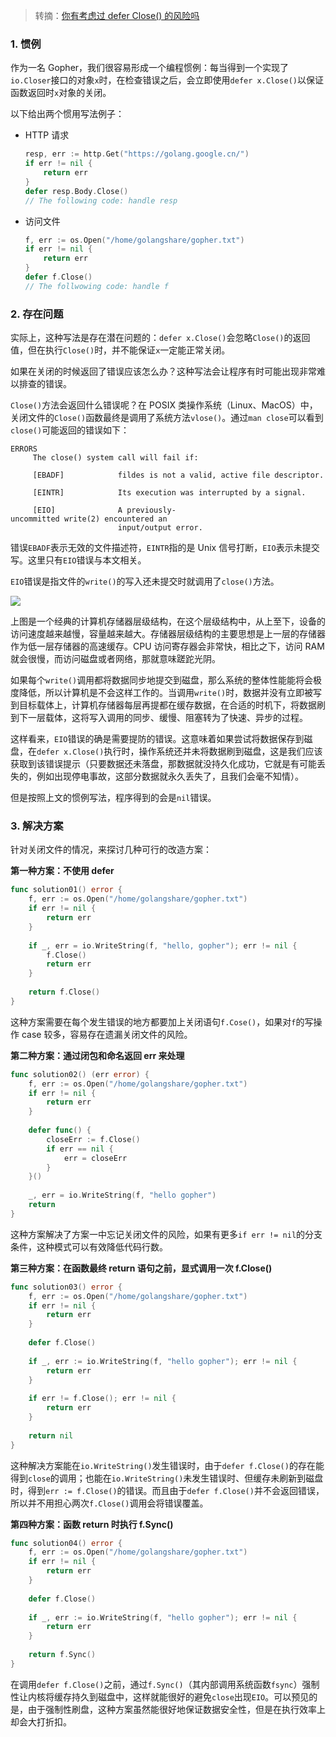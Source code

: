 > 转摘：[你有考虑过 defer Close() 的风险吗](https://mp.weixin.qq.com/s/xWgJESdeECH96JP20yfUJw)

### 1. 惯例

作为一名 Gopher，我们很容易形成一个编程惯例：每当得到一个实现了`io.Closer`接口的对象`x`时，在检查错误之后，会立即使用`defer x.Close()`以保证函数返回时`x`对象的关闭。

以下给出两个惯用写法例子：

* HTTP 请求

    ```go
    resp, err := http.Get("https://golang.google.cn/")
    if err != nil {
        return err
    }
    defer resp.Body.Close()
    // The following code: handle resp
    ```

* 访问文件

    ```go
    f, err := os.Open("/home/golangshare/gopher.txt")
    if err != nil {
        return err
    }
    defer f.Close()
    // The follwowing code: handle f
    ```

### 2. 存在问题

实际上，这种写法是存在潜在问题的：`defer x.Close()`会忽略`Close()`的返回值，但在执行`Close()`时，并不能保证`x`一定能正常关闭。

如果在关闭的时候返回了错误应该怎么办？这种写法会让程序有时可能出现非常难以排查的错误。

`Close()`方法会返回什么错误呢？在 POSIX 类操作系统（Linux、MacOS）中，关闭文件的`Close()`函数最终是调用了系统方法`vlose()`。通过`man close`可以看到`close()`可能返回的错误如下：

```
ERRORS
     The close() system call will fail if:

     [EBADF]            fildes is not a valid, active file descriptor.

     [EINTR]            Its execution was interrupted by a signal.

     [EIO]              A previously-uncommitted write(2) encountered an
                        input/output error.
```

错误`EBADF`表示无效的文件描述符，`EINTR`指的是 Unix 信号打断，`EIO`表示未提交写。这里只有`EIO`错误与本文相关。

`EIO`错误是指文件的`write()`的写入还未提交时就调用了`close()`方法。

![](http://cnd.qiniu.lin07ux.cn/markdown/1631503925568-53900ce7a79e.jpg)

上图是一个经典的计算机存储器层级结构，在这个层级结构中，从上至下，设备的访问速度越来越慢，容量越来越大。存储器层级结构的主要思想是上一层的存储器作为低一层存储器的高速缓存。CPU 访问寄存器会非常快，相比之下，访问 RAM 就会很慢，而访问磁盘或者网络，那就意味蹉跎光阴。

如果每个`write()`调用都将数据同步地提交到磁盘，那么系统的整体性能能将会极度降低，所以计算机是不会这样工作的。当调用`write()`时，数据并没有立即被写到目标载体上，计算机存储器每层再提都在缓存数据，在合适的时机下，将数据刷到下一层载体，这将写入调用的同步、缓慢、阻塞转为了快速、异步的过程。

这样看来，`EIO`错误的确是需要提防的错误。这意味着如果尝试将数据保存到磁盘，在`defer x.Close()`执行时，操作系统还并未将数据刷到磁盘，这是我们应该获取到该错误提示（只要数据还未落盘，那数据就没持久化成功，它就是有可能丢失的，例如出现停电事故，这部分数据就永久丢失了，且我们会毫不知情）。

但是按照上文的惯例写法，程序得到的会是`nil`错误。

### 3. 解决方案

针对关闭文件的情况，来探讨几种可行的改造方案：

**第一种方案：不使用 defer**

```go
func solution01() error {
    f, err := os.Open("/home/golangshare/gopher.txt")
    if err != nil {
        return err
    }
    
    if _, err = io.WriteString(f, "hello, gopher"); err != nil {
        f.Close()
        return err
    }
    
    return f.Close()
}
```

这种方案需要在每个发生错误的地方都要加上关闭语句`f.Cose()`，如果对`f`的写操作 case 较多，容易存在遗漏关闭文件的风险。

**第二种方案：通过闭包和命名返回 err 来处理**

```go
func solution02() (err error) {
    f, err := os.Open("/home/golangshare/gopher.txt")
    if err != nil {
        return err
    }
    
    defer func() {
        closeErr := f.Close()
        if err == nil {
            err = closeErr
        }
    }()
    
    _, err = io.WriteString(f, "hello gopher")
    return
}
```

这种方案解决了方案一中忘记关闭文件的风险，如果有更多`if err != nil`的分支条件，这种模式可以有效降低代码行数。

**第三种方案：在函数最终 return 语句之前，显式调用一次 f.Close()**

```go
func solution03() error {
    f, err := os.Open("/home/golangshare/gopher.txt")
    if err != nil {
        return err
    }
    
    defer f.Close()
    
    if _, err := io.WriteString(f, "hello gopher"); err != nil {
        return err
    }
    
    if err != f.Close(); err != nil {
        return err
    }
    
    return nil
}
```

这种解决方案能在`io.WriteString()`发生错误时，由于`defer f.Close()`的存在能得到`close`的调用；也能在`io.WriteString()`未发生错误时、但缓存未刷新到磁盘时，得到`err := f.Close()`的错误。而且由于`defer f.Close()`并不会返回错误，所以并不用担心两次`f.Close()`调用会将错误覆盖。

**第四种方案：函数 return 时执行 f.Sync()**

```go
func solution04() error {
    f, err := os.Open("/home/golangshare/gopher.txt")
    if err != nil {
        return err
    }
    
    defer f.Close()
    
    if _, err := io.WriteString(f, "hello gopher"); err != nil {
        return err
    }
    
    return f.Sync()
}
```

在调用`defer f.Close()`之前，通过`f.Sync()`（其内部调用系统函数`fsync`）强制性让内核将缓存持久到磁盘中，这样就能很好的避免`close`出现`EIO`。可以预见的是，由于强制性刷盘，这种方案虽然能很好地保证数据安全性，但是在执行效率上却会大打折扣。


